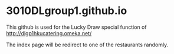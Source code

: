 # 3010DLgroup1.github.io

This github is used for the Lucky Draw special function of http://dlgp1hkucatering.omeka.net/

The index page will be redirect to one of the restaurants randomly.
